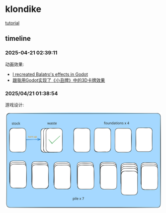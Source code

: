 # klondike

[tutorial](https://docs.flame-engine.org/latest/tutorials/klondike/klondike.html)



## timeline

### 2025-04-21 02:39:11

动画效果: 

- [I recreated Balatro's effects in Godot](https://www.youtube.com/watch?v=Alwy-TH0WzE)
- [跟我用Godot实现了《小丑牌》中的3D卡牌效果](https://www.bilibili.com/video/BV1ni421y7no)

### 2025/04/21 01:38:54

游戏设计:

![alt text](docs/design.excalidraw.svg)